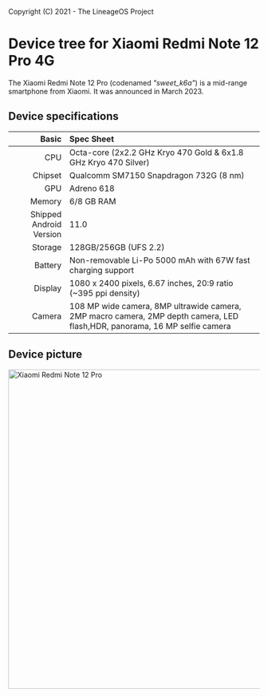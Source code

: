 Copyright (C) 2021 - The LineageOS Project

Device tree for Xiaomi Redmi Note 12 Pro 4G
=========================================
The Xiaomi Redmi Note 12 Pro (codenamed _"sweet_k6a"_) is a mid-range smartphone from Xiaomi.
It was announced in March 2023.
## Device specifications
Basic   | Spec Sheet
-------:|:-------------------------
CPU     | Octa-core (2x2.2 GHz Kryo 470 Gold & 6x1.8 GHz Kryo 470 Silver)
Chipset | Qualcomm SM7150 Snapdragon 732G (8 nm)
GPU     | Adreno 618
Memory  | 6/8 GB RAM
Shipped Android Version | 11.0
Storage | 128GB/256GB (UFS 2.2)
Battery | Non-removable Li-Po 5000 mAh with 67W fast charging support
Display | 1080 x 2400 pixels, 6.67 inches, 20:9 ratio (~395 ppi density)
Camera  | 108 MP wide camera, 8MP ultrawide camera, 2MP macro camera, 2MP depth camera, LED flash,HDR, panorama, 16 MP selfie camera

## Device picture
<img src="https://i01.appmifile.com/v1/MI_18455B3E4DA706226CF7535A58E875F0267/pms_1681210731.51053703.png" alt="Xiaomi Redmi Note 12 Pro" style="width:640px;"/>
